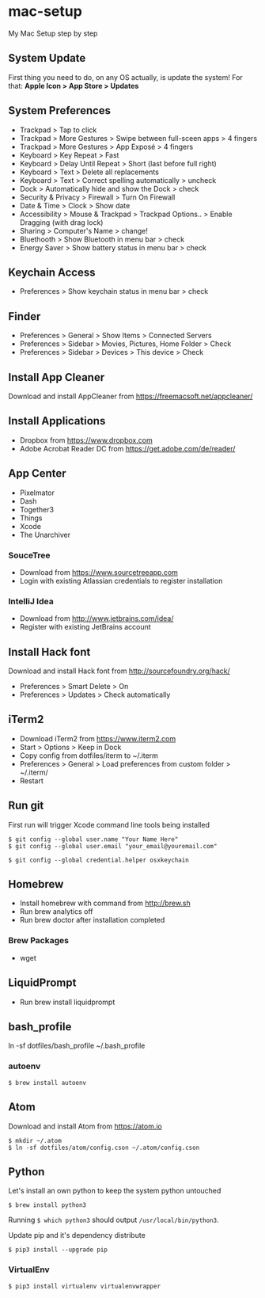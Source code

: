 # mac-setup

My Mac Setup step by step

## System Update
First thing you need to do, on any OS actually, is update the system! For that: **Apple Icon > App Store > Updates**

## System Preferences

- Trackpad > Tap to click
- Trackpad > More Gestures > Swipe between full-sceen apps > 4 fingers
- Trackpad > More Gestures > App Exposé > 4 fingers
- Keyboard > Key Repeat > Fast
- Keyboard > Delay Until Repeat > Short (last before full right)
- Keyboard > Text > Delete all replacements
- Keyboard > Text > Correct spelling automatically > uncheck
- Dock > Automatically hide and show the Dock > check
- Security & Privacy > Firewall > Turn On Firewall
- Date & Time > Clock > Show date
- Accessibility > Mouse & Trackpad > Trackpad Options.. > Enable Dragging (with drag lock)
- Sharing > Computer's Name > change!
- Bluethooth > Show Bluetooth in menu bar > check
- Energy Saver > Show battery status in menu bar > check

## Keychain Access
- Preferences > Show keychain status in menu bar > check


## Finder
- Preferences > General > Show Items > Connected Servers
- Preferences > Sidebar > Movies, Pictures, Home Folder > Check
- Preferences > Sidebar > Devices > This device > Check


## Install App Cleaner
Download and install AppCleaner from https://freemacsoft.net/appcleaner/

## Install Applications
- Dropbox from https://www.dropbox.com
- Adobe Acrobat Reader DC from https://get.adobe.com/de/reader/

## App Center
- Pixelmator
- Dash
- Together3
- Things
- Xcode
- The Unarchiver


### SouceTree
- Download from https://www.sourcetreeapp.com
- Login with existing Atlassian credentials to register installation

### IntelliJ Idea
- Download from http://www.jetbrains.com/idea/
- Register with existing JetBrains account

## Install Hack font
Download and install Hack font from http://sourcefoundry.org/hack/

- Preferences > Smart Delete > On
- Preferences > Updates > Check automatically

## iTerm2
- Download iTerm2 from https://www.iterm2.com
- Start > Options > Keep in Dock
- Copy config from dotfiles/iterm to ~/.iterm
- Preferences > General > Load preferences from custom folder > ~/.iterm/
- Restart

## Run git
First run will trigger Xcode command line tools being installed

    $ git config --global user.name "Your Name Here"
    $ git config --global user.email "your_email@youremail.com"

    $ git config --global credential.helper osxkeychain

## Homebrew
- Install homebrew with command from http://brew.sh
- Run brew analytics off
- Run brew doctor after installation completed

### Brew Packages
- wget

## LiquidPrompt
- Run brew install liquidprompt

## bash_profile
ln -sf dotfiles/bash_profile ~/.bash_profile

### autoenv
    $ brew install autoenv

## Atom
Download and install Atom from https://atom.io

    $ mkdir ~/.atom
    $ ln -sf dotfiles/atom/config.cson ~/.atom/config.cson

## Python
Let's install an own python to keep the system python untouched

    $ brew install python3

Running `$ which python3` should output `/usr/local/bin/python3`.

Update pip and it's dependency distribute

    $ pip3 install --upgrade pip

### VirtualEnv

    $ pip3 install virtualenv virtualenvwrapper
